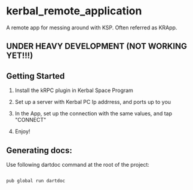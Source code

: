 # kerbal_remote_application

A remote app for messing around with KSP. Often referred as KRApp.

## UNDER HEAVY DEVELOPMENT (NOT WORKING YET!!!)

## Getting Started

1. Install the kRPC plugin in Kerbal Space Program

2. Set up a server with Kerbal PC Ip addrress, and ports up to you

3. In the App, set up the connection with the same values, and tap "CONNECT"

4. Enjoy!

## Generating docs:
Use following dartdoc command at the root of the project:

<code>
pub global run dartdoc
</code>
